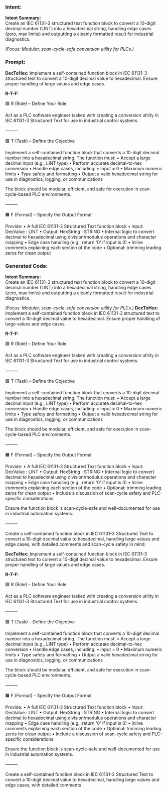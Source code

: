 ### Intent:
**Intent Summary:**  
Create an IEC 61131-3 structured text function block to convert a 10-digit decimal number (LINT) into a hexadecimal string, handling edge cases (zero, max limits) and outputting a cleanly formatted result for industrial diagnostics.  

*(Focus: Modular, scan-cycle-safe conversion utility for PLCs.)*

### Prompt:
**DecToHex:**
Implement a self-contained function block in IEC 61131-3 structured text to convert a 10-digit decimal value to hexadecimal. Ensure proper handling of large values and edge cases.

**R-T-F:**

🟥 R (Role) – Define Your Role

Act as a PLC software engineer tasked with creating a conversion utility in IEC 61131-3 Structured Text for use in industrial control systems.

⸻

🟩 T (Task) – Define the Objective

Implement a self-contained function block that converts a 10-digit decimal number into a hexadecimal string. The function must:
	•	Accept a large decimal input (e.g., LINT type)
	•	Perform accurate decimal-to-hex conversion
	•	Handle edge cases, including:
	•	Input = 0
	•	Maximum numeric limits
	•	Type safety and formatting
	•	Output a valid hexadecimal string for use in diagnostics, logging, or communications

The block should be modular, efficient, and safe for execution in scan-cycle-based PLC environments.

⸻

🟧 F (Format) – Specify the Output Format

Provide:
	•	A full IEC 61131-3 Structured Text function block
	•	Input: DecValue : LINT
	•	Output: HexString : STRING
	•	Internal logic to convert decimal to hexadecimal using division/modulus operations and character mapping
	•	Edge case handling (e.g., return '0' if input is 0)
	•	Inline comments explaining each section of the code
	•	Optional: trimming leading zeros for clean output

### Generated Code:
**Intent Summary:**  
Create an IEC 61131-3 structured text function block to convert a 10-digit decimal number (LINT) into a hexadecimal string, handling edge cases (zero, max limits) and outputting a cleanly formatted result for industrial diagnostics.  

*(Focus: Modular, scan-cycle-safe conversion utility for PLCs.)*
**DecToHex:**
Implement a self-contained function block in IEC 61131-3 structured text to convert a 10-digit decimal value to hexadecimal. Ensure proper handling of large values and edge cases.

**R-T-F:**

🟥 R (Role) – Define Your Role

Act as a PLC software engineer tasked with creating a conversion utility in IEC 61131-3 Structured Text for use in industrial control systems.

⸻

🟩 T (Task) – Define the Objective

Implement a self-contained function block that converts a 10-digit decimal number into a hexadecimal string. The function must:
	•	Accept a large decimal input (e.g., LINT type)
	•	Perform accurate decimal-to-hex conversion
	•	Handle edge cases, including:
	•	Input = 0
	•	Maximum numeric limits
	•	Type safety and formatting
	•	Output a valid hexadecimal string for use in diagnostics, logging, or communications

The block should be modular, efficient, and safe for execution in scan-cycle-based PLC environments.

⸻

🟧 F (Format) – Specify the Output Format

Provide:
	•	A full IEC 61131-3 Structured Text function block
	•	Input: DecValue : LINT
	•	Output: HexString : STRING
	•	Internal logic to convert decimal to hexadecimal using division/modulus operations and character mapping
	•	Edge case handling (e.g., return '0' if input is 0)
	•	Inline comments explaining each section of the code
	•	Optional: trimming leading zeros for clean output
	•	Include a discussion of scan-cycle safety and PLC-specific considerations

Ensure the function block is scan-cycle-safe and well-documented for use in industrial automation systems.

⸻

Create a self-contained function block in IEC 61131-3 Structured Text to convert a 10-digit decimal value to hexadecimal, handling large values and edge cases, with detailed comments and scan-cycle safety in mind.

**DecToHex:**
Implement a self-contained function block in IEC 61131-3 structured text to convert a 10-digit decimal value to hexadecimal. Ensure proper handling of large values and edge cases.

**R-T-F:**

🟥 R (Role) – Define Your Role

Act as a PLC software engineer tasked with creating a conversion utility in IEC 61131-3 Structured Text for use in industrial control systems.

⸻

🟩 T (Task) – Define the Objective

Implement a self-contained function block that converts a 10-digit decimal number into a hexadecimal string. The function must:
	•	Accept a large decimal input (e.g., LINT type)
	•	Perform accurate decimal-to-hex conversion
	•	Handle edge cases, including:
	•	Input = 0
	•	Maximum numeric limits
	•	Type safety and formatting
	•	Output a valid hexadecimal string for use in diagnostics, logging, or communications

The block should be modular, efficient, and safe for execution in scan-cycle-based PLC environments.

⸻

🟧 F (Format) – Specify the Output Format

Provide:
	•	A full IEC 61131-3 Structured Text function block
	•	Input: DecValue : LINT
	•	Output: HexString : STRING
	•	Internal logic to convert decimal to hexadecimal using division/modulus operations and character mapping
	•	Edge case handling (e.g., return '0' if input is 0)
	•	Inline comments explaining each section of the code
	•	Optional: trimming leading zeros for clean output
	•	Include a discussion of scan-cycle safety and PLC-specific considerations

Ensure the function block is scan-cycle-safe and well-documented for use in industrial automation systems.

⸻

Create a self-contained function block in IEC 61131-3 Structured Text to convert a 10-digit decimal value to hexadecimal, handling large values and edge cases, with detailed comments
